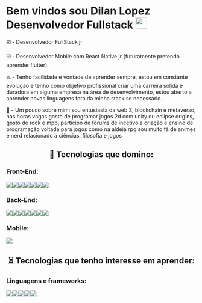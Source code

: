 <h1> Bem vindos sou Dilan Lopez Desenvolvedor Fullstack  <img src="https://raw.githubusercontent.com/kaueMarques/kaueMarques/master/hi.gif"width=30px></h1> 

 ☑️ - Desenvolvedor FullStack jr
 
 ☑️ - Desenvolvedor Mobile com React Native jr (futuramente pretendo aprender flutter) 
 
 ♨️ - Tenho facilidade e vontade de aprender sempre, estou em constante evolução e tenho como objetivo profissional criar uma carreira sólida e duradora       em alguma empresa na área de desenvolvimento, estou aberto a aprender novas linguagens fora da minha stack se necessário.
 
 📙 - Um pouco sobre mim: sou entusiasta da web 3, blockchain e metaverso, nas horas vagas gosto de programar jogos 2d com unity ou eclipse origins,           gosto de rock e mpb, participo de fórums de incetivo a criação e ensino de programação voltada para jogos como na aldeia rpg sou muito fã de animes       e nerd relacionado a ciências, filosofia e jogos
 
 <h2 align="center"> 🔧 Tecnologias que domino: </h2>
 <h3> Front-End: </h3><div style="display:flex; justify-content:space-beetwen;">
 <img src="https://img.shields.io/badge/JavaScript-F7DF1E?style=for-the-badge&logo=javascript&logoColor=black">
 <img src="https://img.shields.io/badge/React-20232A?style=for-the-badge&logo=react&logoColor=61DAFB">
 <img src="https://img.shields.io/badge/styled--components-DB7093?style=for-the-badge&logo=styled-components&logoColor=white">
 <img src="https://img.shields.io/badge/HTML5-E34F26?style=for-the-badge&logo=html5&logoColor=white">
 <img src="https://img.shields.io/badge/CSS3-1572B6?style=for-the-badge&logo=css3&logoColor=white">
 <img src="https://img.shields.io/badge/Sass-CC6699?style=for-the-badge&logo=sass&logoColor=white">
 <img src="https://img.shields.io/badge/Tailwind_CSS-38B2AC?style=for-the-badge&logo=tailwind-css&logoColor=white"></div>
 <h3> Back-End:</h3>
 <div style="display:flex; justify-content:space-beetwen;">
 <img src="https://img.shields.io/badge/Node.js-43853D?style=for-the-badge&logo=node.js&logoColor=white">
 <img src="https://img.shields.io/badge/Express.js-404D59?style=for-the-badge">
 <img src="https://img.shields.io/badge/TypeScript-007ACC?style=for-the-badge&logo=typescript&logoColor=white">
 <img src="https://img.shields.io/badge/MySQL-00000F?style=for-the-badge&logo=mysql&logoColor=white">
 <img src="https://img.shields.io/badge/PostgreSQL-316192?style=for-the-badge&logo=postgresql&logoColor=white">
 <img src="https://img.shields.io/badge/MongoDB-4EA94B?style=for-the-badge&logo=mongodb&logoColor=white">
 <img src="https://img.shields.io/badge/SQLite-07405E?style=for-the-badge&logo=sqlite&logoColor=white">
 </div>
  <h3> Mobile:</h3>
   <div style="display:flex; justify-content:space-beetwen;">
 <img src="https://img.shields.io/badge/React_Native-20232A?style=for-the-badge&logo=react&logoColor=61DAFB">
 </div>
 <h2 align="center"> ⏳  Tecnologias que tenho interesse em aprender: </h2>
 </div>
  <h3> Linguagens e frameworks:</h3>
   <div style="display:flex; justify-content:space-beetwen;">
  <img src="https://img.shields.io/badge/Java-ED8B00?style=for-the-badge&logo=java&logoColor=white"> 
  <img src="https://img.shields.io/badge/Csharp-6DB33F?style=for-the-badge&logo=csharp&logoColor=white">
  <img src="https://img.shields.io/badge/Spring-6DB33F?style=for-the-badge&logo=spring&logoColor=white">
  <img src="https://img.shields.io/badge/Dart-0175C2?style=for-the-badge&logo=dart&logoColor=white">
  <img src="https://img.shields.io/badge/Flutter-02569B?style=for-the-badge&logo=flutter&logoColor=white">
 </div>
 

  
  
 
